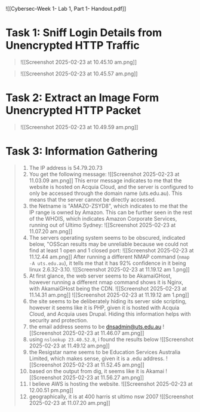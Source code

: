 ![[Cybersec-Week 1- Lab 1, Part 1- Handout.pdf]]
# Task 1: Sniff Login Details from Unencrypted HTTP Traffic
> ![[Screenshot 2025-02-23 at 10.45.10 am.png]]

> ![[Screenshot 2025-02-23 at 10.45.57 am.png]]

# Task 2: Extract an Image Form Unencrypted HTTP Packet
> ![[Screenshot 2025-02-23 at 10.49.59 am.png]]

# Task 3: Information Gathering
> 1. The IP address is 54.79.20.73
> 2. You get the following message:
>    ![[Screenshot 2025-02-23 at 11.03.09 am.png]]
>  This error message indicates to me that the website is hosted on Acquia Cloud, and the server is configured to only be accessed through the domain name (uts.edu.au). This means that the server cannot be directly accessed. 
>  1. the Netname is "AMAZO-ZSYD8", which indicates to me that the IP range is owned by Amazon. This can be further seen in the rest of the WHOIS, which indicates Amazon Corporate Services, running out of Ultimo Sydney:
>     ![[Screenshot 2025-02-23 at 11.07.20 am.png]]
>  2. The servers operating system seems to be obscured, indicated below, "OSScan results may be unreliable because we could not find at least 1 open and 1 closed port:
>     ![[Screenshot 2025-02-23 at 11.12.44 am.png]]
>     After running a different NMAP command (`nmap -A uts.edu.au`), it tells me that it has 92% confidence in it being linux 2.6.32-3.10. 
>     ![[Screenshot 2025-02-23 at 11.19.12 am 1.png]]
>  3. At first glance, the web server seems to be AkamaiGHost, however running a different nmap command shows it is Nginx, with AkamaiGHost being the CDN.
>     ![[Screenshot 2025-02-23 at 11.14.31 am.png]]
>     ![[Screenshot 2025-02-23 at 11.19.12 am 1.png]]
>  4. the site seems to be deliberately hiding its server side scripting, however it seems like it is PHP, given it is hosted with Acquia Cloud, and Acquia uses Drupal. Hiding this information helps with security and protection. 
>  5. the email address seems to be dnsadmin@uts.edu.au
>     ![[Screenshot 2025-02-23 at 11.46.07 am.png]]
>  6. using `nslookup 23.40.52.8`, i found the results below
>     ![[Screenshot 2025-02-23 at 11.49.12 am.png]]
>  7. the Resigstar name seems to be Education Services Australia Limited, which makes sense, given it is a .edu address.
>     ![[Screenshot 2025-02-23 at 11.52.45 am.png]]
>  8. based on the output from dig, it seems like it is Akamai
>     ![[Screenshot 2025-02-23 at 11.56.27 am.png]]
>  9. I believe AWS is hosting the website.
>     ![[Screenshot 2025-02-23 at 12.00.51 pm.png]]
>  10. geographically, it is at 400 harris st ultimo nsw 2007
>      ![[Screenshot 2025-02-23 at 11.07.20 am.png]]